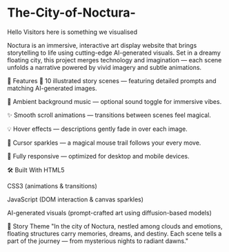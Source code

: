 # The-City-of-Noctura-
Hello Visitors here is something we visualised 


Noctura is an immersive, interactive art display website that brings storytelling to life using cutting-edge AI-generated visuals. Set in a dreamy floating city, this project merges technology and imagination — each scene unfolds a narrative powered by vivid imagery and subtle animations.

🚀 Features
🌇 10 illustrated story scenes — featuring detailed prompts and matching AI-generated images.

🎵 Ambient background music — optional sound toggle for immersive vibes.

✨ Smooth scroll animations — transitions between scenes feel magical.

💡 Hover effects — descriptions gently fade in over each image.

🌟 Cursor sparkles — a magical mouse trail follows your every move.

📱 Fully responsive — optimized for desktop and mobile devices.

🛠️ Built With
HTML5

CSS3 (animations & transitions)

JavaScript (DOM interaction & canvas sparkles)

AI-generated visuals (prompt-crafted art using diffusion-based models)

🎨 Story Theme
"In the city of Noctura, nestled among clouds and emotions, floating structures carry memories, dreams, and destiny. Each scene tells a part of the journey — from mysterious nights to radiant dawns."
